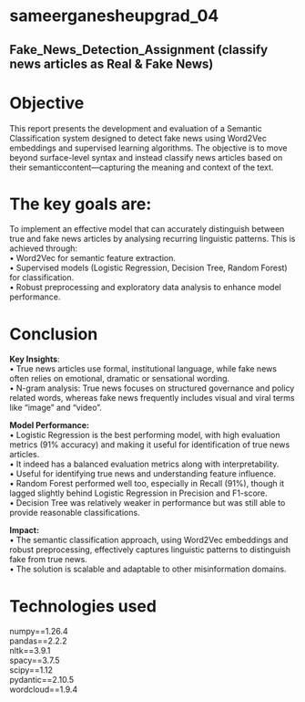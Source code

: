 # sameerganesheupgrad_04

## Fake_News_Detection_Assignment (classify news articles as Real & Fake News)

# Objective

This report presents the development and evaluation of a Semantic Classification system designed to detect fake news using Word2Vec embeddings and supervised learning algorithms. 
The objective is to move beyond surface-level syntax and instead classify news articles based on their semanticcontent—capturing the meaning and context of the text.


# The key goals are:

To implement an effective model that can accurately distinguish between true and fake news articles by analysing recurring linguistic patterns. This is achieved through:  
• Word2Vec for semantic feature extraction.  
• Supervised models (Logistic Regression, Decision Tree, Random Forest) for classification.  
• Robust preprocessing and exploratory data analysis to enhance model performance.  

# Conclusion

**Key Insights**:  
• True news articles use formal, institutional language, while fake news often relies on emotional,
dramatic or sensational wording.  
• N-gram analysis: True news focuses on structured governance and policy related words,
whereas fake news frequently includes visual and viral terms like “image” and “video”.

**Model Performance:**  
• Logistic Regression is the best performing model, with high evaluation metrics (91% accuracy)
and making it useful for identification of true news articles.  
• It indeed has a balanced evaluation metrics along with interpretability.  
• Useful for identifying true news and understanding feature influence.  
• Random Forest performed well too, especially in Recall (91%), though it lagged slightly behind
Logistic Regression in Precision and F1-score.  
• Decision Tree was relatively weaker in performance but was still able to provide reasonable
classifications.  

**Impact:**  
• The semantic classification approach, using Word2Vec embeddings and robust preprocessing,
effectively captures linguistic patterns to distinguish fake from true news.  
• The solution is scalable and adaptable to other misinformation domains.  


# Technologies used
numpy==1.26.4  
pandas==2.2.2  
nltk==3.9.1  
spacy==3.7.5  
scipy==1.12  
pydantic==2.10.5  
wordcloud==1.9.4  
